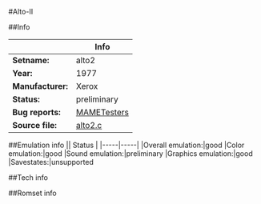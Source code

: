 #Alto-II

##Info

||Info|
|-----|-----|
|**Setname:**|alto2
|**Year:**|1977
|**Manufacturer:**|Xerox
|**Status:**|preliminary
|**Bug reports:**|[MAMETesters](http://mametesters.org/view_all_set.php?type=1&temporary=y&search=alto2.c)
|**Source file:**|[alto2.c](https://github.com/mamedev/mame/blob/master/src/mess/drivers/alto2.c)

##Emulation info
|| Status |
|-----|-----|
|Overall emulation:|good
|Color emulation:|good
|Sound emulation:|preliminary
|Graphics emulation:|good
|Savestates:|unsupported

##Tech info

##Romset info

<!--- START OF EDITED COMMENT DO NOT TOUCH TEXT ABOVE-->
